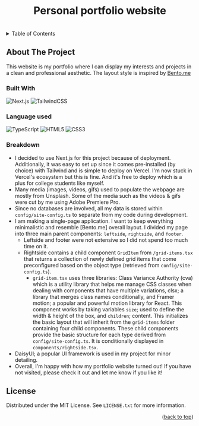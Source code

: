 <!-- PROJECT LOGO -->
<br />
<div align="center">
  <h1 align="center">Personal portfolio website</h3>
</div>
<br>
<!-- TABLE OF CONTENTS -->
<details>
  <summary>Table of Contents</summary>
  <ol>
    <li>
      <a href="#about-the-project">About The Project</a>
      <ul>
        <li><a href="#built-with">Built With</a></li>
      </ul>
    </li>
    <li>
      <a href="#getting-started">Getting Started</a>
    </li>
    <li><a href="#license">License</a></li>
  </ol>
</details>

<!-- ABOUT THE PROJECT -->
## About The Project

This website is my portfolio where I can display my interests and projects in a clean and professional aesthetic. The layout style is inspired by [Bento.me](https://bento.me/en/home)

### Built With
![Next.js](https://img.shields.io/badge/next.js-000000?style=for-the-badge&logo=nextdotjs&logoColor=white)
![TailwindCSS](https://img.shields.io/badge/Tailwind_CSS-38B2AC?style=for-the-badge&logo=tailwind-css&logoColor=white)

### Language used

![TypeScript](https://img.shields.io/badge/TypeScript-007ACC?style=for-the-badge&logo=typescript&logoColor=white)
![HTML5](https://img.shields.io/badge/html5-%23E34F26.svg?style=for-the-badge&logo=html5&logoColor=white)
![CSS3](https://img.shields.io/badge/css3-%231572B6.svg?style=for-the-badge&logo=css3&logoColor=white)

<!-- GETTING STARTED -->
### Breakdown 

* I decided to use Next.js for this project because of deployment. Additionally, it was easy to set up since it comes pre-installed (by choice) with Tailwind and is simple to deploy on Vercel. I'm now stuck in Vercel's ecosystem but this is fine. And it's free to deploy which is a plus for college students like myself.
* Many media (images, videos, gifs) used to populate the webpage are mostly from Unsplash. Some of the media such as the videos & gifs were cut by me using Adobe Premiere Pro.
* Since no databases are involved, all my data is stored within `config/site-config.ts` to separate from my code during development. 
* I am making a single-page application. I want to keep everything minimalistic and resemble [Bento.me] overall layout. I divided my page into three main parent components: `leftside`, `rightside`, and `footer`.
  * Leftside and footer were not extensive so I did not spend too much time on it.
  * Rightside contains a child component `GridItem` from `/grid-items.tsx` that returns a collection of newly defined grid items that come preconfigured based on the object type (retrieved from `config/site-config.ts`).
    * `grid-item.tsx` uses three libraries: Class Variance Authority (cva) which is a utility library that helps me manage CSS classes when dealing with components that have multiple variations, clsx; a library that merges class names conditionally, and Framer motion; a popular and powerful motion library for React. This component works by taking variables `size`; used to define the width & height of the box, and `children`; content. This initializes the basic layout that will inherit from the `grid-items` folder containing four child components. These child components provide the basic structure for each type derived from `config/site-config.ts`. It is conditionally displayed in `components/rightside.tsx`.
* DaisyUI; a popular UI framework is used in my project for minor detailing.
* Overall, I'm happy with how my portfolio website turned out! If you have not visited, please check it out and let me know if you like it!
<!-- LICENSE -->
## License

Distributed under the MIT License. See `LICENSE.txt` for more information.

<p align="right">(<a href="#readme-top">back to top</a>)</p>




<!-- MARKDOWN LINKS & IMAGES -->
